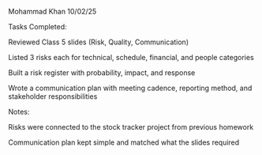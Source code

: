 Mohammad Khan
10/02/25

Tasks Completed:

Reviewed Class 5 slides (Risk, Quality, Communication)

Listed 3 risks each for technical, schedule, financial, and people categories

Built a risk register with probability, impact, and response

Wrote a communication plan with meeting cadence, reporting method, and stakeholder responsibilities

Notes:

Risks were connected to the stock tracker project from previous homework

Communication plan kept simple and matched what the slides required
